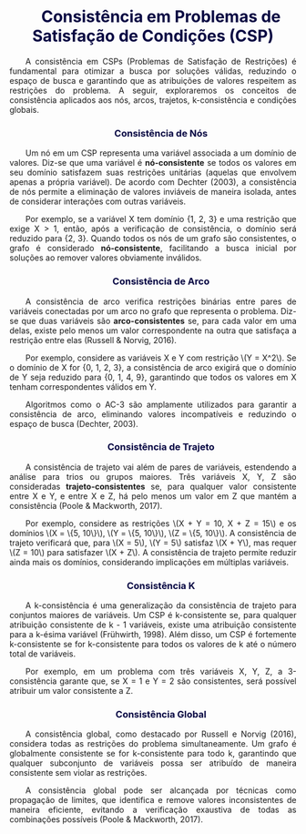 <div style="text-indent: 2em; text-align: justify;">

<h1 style="color: #070743; font-weight: bold; text-align: center">Consistência em Problemas de Satisfação de Condições (CSP)</h1> 

A consistência em CSPs (Problemas de Satisfação de Restrições) é fundamental para otimizar a busca por soluções válidas, reduzindo o espaço de busca e garantindo que as atribuições de valores respeitem as restrições do problema. A seguir, exploraremos os conceitos de consistência aplicados aos nós, arcos, trajetos, k-consistência e condições globais.

<h3 style="color: #070743; font-weight: bold; text-align: center;">Consistência de Nós</h3>

<p>Um nó em um CSP representa uma variável associada a um domínio de valores. Diz-se que uma variável é <strong>nó-consistente</strong> se todos os valores em seu domínio satisfazem suas restrições unitárias (aquelas que envolvem apenas a própria variável). De acordo com Dechter (2003), a consistência de nós permite a eliminação de valores inviáveis de maneira isolada, antes de considerar interações com outras variáveis.</p>

<p>Por exemplo, se a variável X tem domínio {1, 2, 3} e uma restrição que exige X > 1, então, após a verificação de consistência, o domínio será reduzido para {2, 3}. Quando todos os nós de um grafo são consistentes, o grafo é considerado <strong>nó-consistente</strong>, facilitando a busca inicial por soluções ao remover valores obviamente inválidos.</p>

<h3 style="color: #070743; font-weight: bold; text-align: center;">Consistência de Arco</h3>

<p>A consistência de arco verifica restrições binárias entre pares de variáveis conectadas por um arco no grafo que representa o problema. Diz-se que duas variáveis são <strong>arco-consistentes</strong> se, para cada valor em uma delas, existe pelo menos um valor correspondente na outra que satisfaça a restrição entre elas (Russell & Norvig, 2016).</p>

<p>Por exemplo, considere as variáveis X e Y com restrição \(Y = X^2\). Se o domínio de X for {0, 1, 2, 3}, a consistência de arco exigirá que o domínio de Y seja reduzido para {0, 1, 4, 9}, garantindo que todos os valores em X tenham correspondentes válidos em Y.</p>

<p>Algoritmos como o AC-3 são amplamente utilizados para garantir a consistência de arco, eliminando valores incompatíveis e reduzindo o espaço de busca (Dechter, 2003).</p>

<h3 style="color: #070743; font-weight: bold; text-align: center;">Consistência de Trajeto</h3>

<p>A consistência de trajeto vai além de pares de variáveis, estendendo a análise para trios ou grupos maiores. Três variáveis X, Y, Z são consideradas <strong>trajeto-consistentes</strong> se, para qualquer valor consistente entre X e Y, e entre X e Z, há pelo menos um valor em Z que mantém a consistência (Poole & Mackworth, 2017).</p>

<p>Por exemplo, considere as restrições \(X + Y = 10, X + Z = 15\) e os domínios \(X = \{5, 10\}\), \(Y = \{5, 10\}\), \(Z = \{5, 10\}\). A consistência de trajeto verificará que, para \(X = 5\), \(Y = 5\) satisfaz \(X + Y\), mas requer \(Z = 10\) para satisfazer \(X + Z\). A consistência de trajeto permite reduzir ainda mais os domínios, considerando implicações em múltiplas variáveis.</p>


<h3 style="color: #070743; font-weight: bold; text-align: center;">Consistência K</h3>

<p>A k-consistência é uma generalização da consistência de trajeto para conjuntos maiores de variáveis. Um CSP é k-consistente se, para qualquer atribuição consistente de k - 1 variáveis, existe uma atribuição consistente para a k-ésima variável (Frühwirth, 1998). Além disso, um CSP é fortemente k-consistente se for k-consistente para todos os valores de k até o número total de variáveis.</p>

<p>Por exemplo, em um problema com três variáveis X, Y, Z, a 3-consistência garante que, se X = 1 e Y = 2 são consistentes, será possível atribuir um valor consistente a Z.</p>

<h3 style="color: #070743; font-weight: bold; text-align: center;">Consistência Global</h3>

<p>A consistência global, como destacado por Russell e Norvig (2016), considera todas as restrições do problema simultaneamente. Um grafo é globalmente consistente se for k-consistente para todo k, garantindo que qualquer subconjunto de variáveis possa ser atribuído de maneira consistente sem violar as restrições.</p>

<p>A consistência global pode ser alcançada por técnicas como propagação de limites, que identifica e remove valores inconsistentes de maneira eficiente, evitando a verificação exaustiva de todas as combinações possíveis (Poole & Mackworth, 2017).</p>

